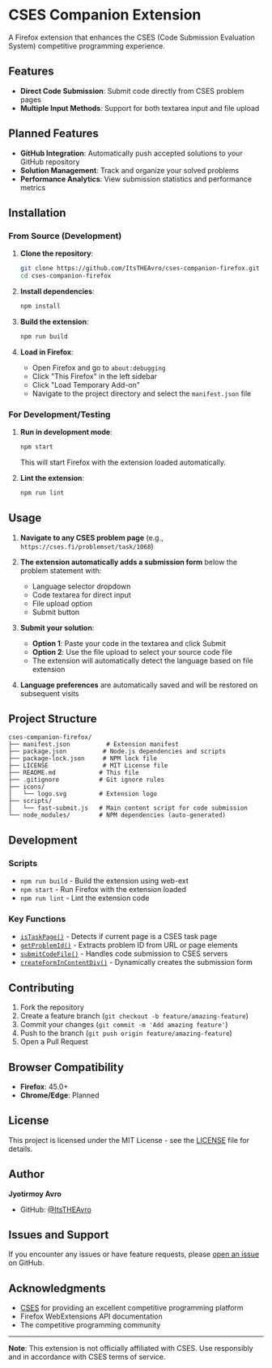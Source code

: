 # CSES Companion Extension

A Firefox extension that enhances the CSES (Code Submission Evaluation System) competitive programming experience.

## Features

- **Direct Code Submission**: Submit code directly from CSES problem pages
- **Multiple Input Methods**: Support for both textarea input and file upload

## Planned Features

- **GitHub Integration**: Automatically push accepted solutions to your GitHub repository
- **Solution Management**: Track and organize your solved problems
- **Performance Analytics**: View submission statistics and performance metrics

## Installation

### From Source (Development)

1. **Clone the repository**:
   ```bash
   git clone https://github.com/ItsTHEAvro/cses-companion-firefox.git
   cd cses-companion-firefox
   ```

2. **Install dependencies**:
   ```bash
   npm install
   ```

3. **Build the extension**:
   ```bash
   npm run build
   ```

4. **Load in Firefox**:
   - Open Firefox and go to `about:debugging`
   - Click "This Firefox" in the left sidebar
   - Click "Load Temporary Add-on"
   - Navigate to the project directory and select the `manifest.json` file

### For Development/Testing

1. **Run in development mode**:
   ```bash
   npm start
   ```
   This will start Firefox with the extension loaded automatically.

2. **Lint the extension**:
   ```bash
   npm run lint
   ```

## Usage

1. **Navigate to any CSES problem page** (e.g., `https://cses.fi/problemset/task/1068`)

2. **The extension automatically adds a submission form** below the problem statement with:
   - Language selector dropdown
   - Code textarea for direct input
   - File upload option
   - Submit button

3. **Submit your solution**:
   - **Option 1**: Paste your code in the textarea and click Submit
   - **Option 2**: Use the file upload to select your source code file
   - The extension will automatically detect the language based on file extension

4. **Language preferences** are automatically saved and will be restored on subsequent visits

## Project Structure

```
cses-companion-firefox/
├── manifest.json          # Extension manifest
├── package.json          # Node.js dependencies and scripts
├── package-lock.json     # NPM lock file
├── LICENSE               # MIT License file
├── README.md            # This file
├── .gitignore           # Git ignore rules
├── icons/
│   └── logo.svg         # Extension logo
├── scripts/
│   └── fast-submit.js   # Main content script for code submission
└── node_modules/        # NPM dependencies (auto-generated)
```

## Development

### Scripts

- `npm run build` - Build the extension using web-ext
- `npm start` - Run Firefox with the extension loaded
- `npm run lint` - Lint the extension code

### Key Functions

- [`isTaskPage()`](cses-companion.js) - Detects if current page is a CSES task page
- [`getProblemId()`](cses-companion.js) - Extracts problem ID from URL or page elements
- [`submitCodeFile()`](cses-companion.js) - Handles code submission to CSES servers
- [`createFormInContentDiv()`](cses-companion.js) - Dynamically creates the submission form

## Contributing

1. Fork the repository
2. Create a feature branch (`git checkout -b feature/amazing-feature`)
3. Commit your changes (`git commit -m 'Add amazing feature'`)
4. Push to the branch (`git push origin feature/amazing-feature`)
5. Open a Pull Request

## Browser Compatibility

- **Firefox**: 45.0+
- **Chrome/Edge**: Planned

## License

This project is licensed under the MIT License - see the [LICENSE](LICENSE) file for details.

## Author

**Jyotirmoy Avro**
- GitHub: [@ItsTHEAvro](https://github.com/ItsTHEAvro)

## Issues and Support

If you encounter any issues or have feature requests, please [open an issue](https://github.com/ItsTHEAvro/cses-companion-firefox/issues) on GitHub.

## Acknowledgments

- [CSES](https://cses.fi/) for providing an excellent competitive programming platform
- Firefox WebExtensions API documentation
- The competitive programming community

---

**Note**: This extension is not officially affiliated with CSES. Use responsibly and in accordance with CSES terms of service.
